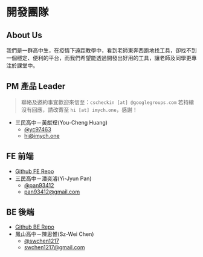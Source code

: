 # 開發團隊

## About Us

我們是一群高中生，在疫情下遠距教學中，看到老師東奔西跑地找工具，卻找不到一個穩定、便利的平台，而我們希望能透過開發出好用的工具，讓老師及同學更專注於課堂中。

## PM 產品 Leader
> 聯絡及邀約事宜歡迎來信至：`cscheckin [at] @googlegroups.com`
> 若持續沒有回應，請改寄至 `hi [at] imych.one`，感謝！
* 三民高中－黃猷珵\(You-Cheng Huang\)
  * [@yc97463](https://github.com/yc97463)
  * [hi@imych.one](mailto:hi@imych.one)

## FE 前端

* [Github FE Repo](https://github.com/smhs-os-project/cscheckin-fe)
* 三民高中－潘奕濬\(Yi-Jyun Pan\)
  * [@pan93412](https://github.com/pan93412)
  * [pan93412@gmail.com](mailto:pan93412@gmail.com)

## BE 後端

* [Github BE Repo](https://github.com/smhs-os-project/cscheckin-be)
* 鳳山高中－陳思惟\(Sz-Wei Chen\)
  * [@swchen1217](https://github.com/swchen1217)
  * [swchen1217@gmail.com](mailto:swchen1217@gmail.com)

